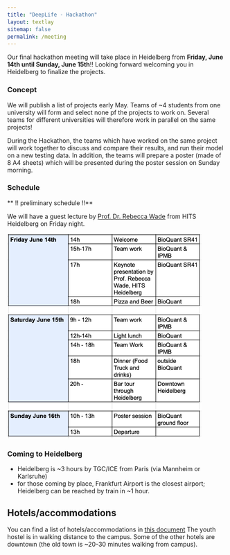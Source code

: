 ```yaml
---
title: "DeepLife - Hackathon"
layout: textlay
sitemap: false
permalink: /meeting
---
```


Our final hackathon meeting will take place in Heidelberg from **Friday, June 14th until Sunday, June 15th**!! Looking forward welcoming you in Heidelberg to finalize the projects.


### Concept

We will publish a list of projects early May. Teams of ~4 students from one university will form and select none pf the projects to work on. Several teams for different universities will therefore work in parallel on the same projects!

During the Hackathon, the teams which have worked on the same project will work together to discuss and compare their results, and run their model on a new testing data. In addition, the teams will prepare a poster (made of 8 A4 sheets) which will be presented during the poster session on Sunday morning.

### Schedule

** !! preliminary schedule !!**

We will have a guest lecture by [Prof. Dr. Rebecca Wade](https://www.h-its.org/people/prof-dr-rebecca-wade/) from HITS Heidelberg on Friday night.

![hackathon](./images/hackathon.png)

### Coming to Heidelberg

* Heidelberg is ~3 hours by TGC/ICE from Paris (via Mannheim or Karlsruhe)
* for those coming by place, Frankfurt Airport is the closest airport; Heidelberg can be reached by train in ~1 hour.

## Hotels/accommodations

You can find a list of hotels/accommodations in [this document](./downloads/hotels.pdf)
The youth hostel is in walking distance to the campus. Some of the other hotels are downtown (the old town is ~20-30 minutes walking from campus).




